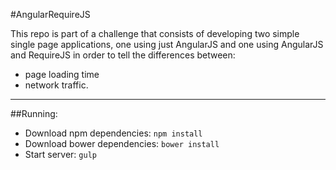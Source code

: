 #AngularRequireJS

This repo is part of a challenge that consists of developing two simple single page applications, one using just AngularJS and one using AngularJS and RequireJS in order to tell the differences between:
* page loading time
* network traffic.

---

##Running:

* Download npm dependencies: `npm install`
* Download bower dependencies: `bower install`
* Start server: `gulp`
